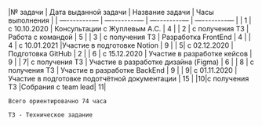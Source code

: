 |№ задачи | Дата выданной задачи | Название задачи | Часы выполнения |
| —--------— | —--------— | —--------— | —--------— |
| 1 | с 10.10.2020 | Консультации с Жуплевым А.С. | 4 |
| 2 | с получения ТЗ | Работа с командой | 5 |
| 3 | с получения ТЗ | Разработка FrontEnd | 4 |
| 4 | с 10.01.2021 |Участие в подготовке Notion | 9 |
| 5| с 02.12.2020 | Подготовка GitHub | 2 |
| 6 | с 15.12.2020 | Участие в разработке кейсов | 9 |
| 7| с получения ТЗ | Участие в разработке дизайна (Figma) | 6 |
| 8 | с получения ТЗ | Участие в разработке BackEnd | 9 |
| 9| с 01.11.2020 | Участие в подготовке подотчётной документации | 15 |
|10|с получения ТЗ |Собрания с team lead| 11|

`Всего ориентировачно 74 часа `

`ТЗ - Техническое задание`